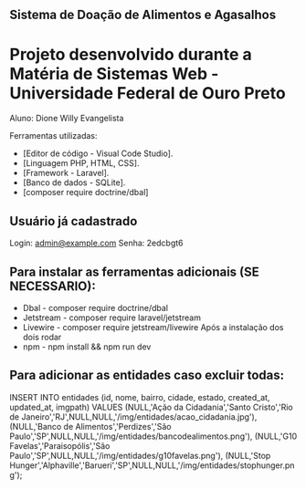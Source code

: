 
## Sistema de Doação de Alimentos e Agasalhos

# Projeto desenvolvido durante a Matéria de Sistemas Web - Universidade Federal de Ouro Preto
Aluno: Dione Willy Evangelista

Ferramentas utilizadas:
- [Editor de código - Visual Code Studio].
- [Linguagem PHP, HTML, CSS].
- [Framework - Laravel].
- [Banco de dados - SQLite].
- [composer require doctrine/dbal]


## Usuário já cadastrado
Login: admin@example.com
Senha: 2edcbgt6

## Para instalar as ferramentas adicionais (SE NECESSARIO):
- Dbal - composer require doctrine/dbal
- Jetstream - composer require laravel/jetstream
- Livewire - composer require jetstream/livewire
Após a instalação dos dois rodar 
- npm - npm install && npm run dev


## Para adicionar as entidades caso excluir todas:

INSERT INTO entidades (id, nome, bairro, cidade, estado, created_at, updated_at, imgpath)
VALUES
(NULL,'Ação da Cidadania','Santo Cristo','Rio de Janeiro','RJ',NULL,NULL,'/img/entidades/acao_cidadania.jpg'), 
(NULL,'Banco de Alimentos','Perdizes','São Paulo','SP',NULL,NULL,'/img/entidades/bancodealimentos.png'),
(NULL,'G10 Favelas','Paraisopólis','São Paulo','SP',NULL,NULL,'/img/entidades/g10favelas.png'),
(NULL,'Stop Hunger','Alphaville','Barueri','SP',NULL,NULL,'/img/entidades/stophunger.png');

